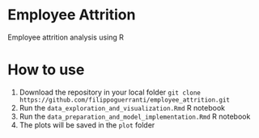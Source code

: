 # Employee Attrition
Employee attrition analysis using R

# How to use
1. Download the repository in your local folder
```git clone https://github.com/filippoguerranti/employee_attrition.git```
2. Run the `data_exploration_and_visualization.Rmd` R notebook 
3. Run the `data_preparation_and_model_implementation.Rmd` R notebook
4. The plots will be saved in the `plot` folder
